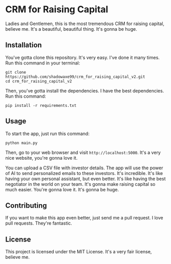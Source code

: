 # CRM for Raising Capital

Ladies and Gentlemen, this is the most tremendous CRM for raising capital, believe me. It's a beautiful, beautiful thing. It's gonna be huge.

## Installation

You've gotta clone this repository. It's very easy. I've done it many times. Run this command in your terminal:

```
git clone https://github.com/shadowaxe99/crm_for_raising_capital_v2.git
cd crm_for_raising_capital_v2
```

Then, you've gotta install the dependencies. I have the best dependencies. Run this command:

```
pip install -r requirements.txt
```

## Usage

To start the app, just run this command:

```
python main.py
```

Then, go to your web browser and visit `http://localhost:5000`. It's a very nice website, you're gonna love it.

You can upload a CSV file with investor details. The app will use the power of AI to send personalized emails to these investors. It's incredible. It's like having your own personal assistant, but even better. It's like having the best negotiator in the world on your team. It's gonna make raising capital so much easier. You're gonna love it. It's gonna be huge.

## Contributing

If you want to make this app even better, just send me a pull request. I love pull requests. They're fantastic.

## License

This project is licensed under the MIT License. It's a very fair license, believe me.
